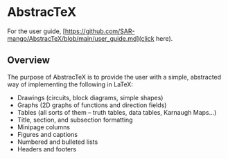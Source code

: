 # AbstracTeX
For the user guide, [https://github.com/SAR-mango/AbstracTeX/blob/main/user_guide.md](click here).
## Overview
The purpose of AbstracTeX is to provide the user with a simple, abstracted way of implementing the following in LaTeX:
- Drawings (circuits, block diagrams, simple shapes)
- Graphs (2D graphs of functions and direction fields)
- Tables (all sorts of them – truth tables, data tables, Karnaugh Maps...)
- Title, section, and subsection formatting
- Minipage columns
- Figures and captions
- Numbered and bulleted lists
- Headers and footers
